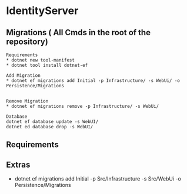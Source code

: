 # IdentityServer

## Migrations ( All Cmds in the root of the repository)

    Requirements 
    * dotnet new tool-manifest
    * dotnet tool install dotnet-ef

    Add Migration 
    * dotnet ef migrations add Initial -p Infrastructure/ -s WebUi/ -o Persistence/Migrations


    Remove Migration 
    * dotnet ef migrations remove -p Infrastructure/ -s WebUi/ 

    Database
    dotnet ef database update -s WebUI/ 
    dotnet ed database drop -s WebUI/ 

## Requirements

## Extras

* dotnet ef migrations add Initial -p Src/Infrastructure -s Src/WebUi -o Persistence/Migrations
